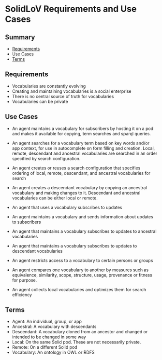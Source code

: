 # SolidLoV Requirements and Use Cases

## Summary

  - [Requirements](#Requirements)
  - [Use Cases](#Use-Cases)
  - [Terms](#Terms)

## Requirements

- Vocabularies are constantly evolving
- Creating and maintaining vocabularies is a social enterprise
- There is no central source of truth for vocabularies
- Vocabularies can be private



## Use Cases

- An agent maintains a vocabulary for subscribers by hosting it on a pod and makes it available for copying, term searches and sparql queries.  

- An agent searches for a vocabulary term based on key words and/or app context, for use in autocomplete on form filling and creation.  Local, remote, descendant and ancestral vocabularies are searched in an order specified by search configuration.

- An agent creates or reuses a search configuration that specifies ordering of local, remote, descendant, and ancestral vocabularies for search

- An agent creates a descendant vocabulary by copying an ancestral vocabulary and making changes to it.  Descendant and ancestral vocabularies can be either local or remote.

- An agent that uses a vocabulary subscribes to updates

- An agent maintains a vocabulary and sends information about updates to subscribers

- An agent that maintains a vocabulary subscribes to updates to ancestral vocabularies

- An agent that maintains a vocabulary subscribes to updates to descendant vocabularies

- An agent restricts access to a vocabulary to certain persons or groups

- An agent compares one vocabulary to another by measures such as equivalence, similarity, scope, structure, usage, provenance or fitness for purpose.

- An agent collects local vocabularies and optimizes them for search efficiency

## Terms

- Agent: An individual, group, or app
- Ancestral: A vocabulary with descendants
- Descendant: A vocabulary cloned from an ancestor and changed or intended to be changed in some way
- Local: On the same Solid pod.  These are not necessarily private.
- Remote: On a different Solid pod
- Vocabulary: An ontology in OWL or RDFS

